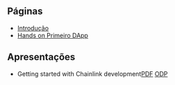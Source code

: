 ## Páginas
* [Introdução](https://github.com/CryptoDevBR/forum/wiki/Introdu%C3%A7%C3%A3o)
* [Hands on Primeiro DApp](https://github.com/CryptoDevBR/forum/wiki/Hands-on:-Truffle-setup-e-Primeiro-DApp)

## Apresentações
* Getting started with Chainlink development[PDF](https://github.com/CryptoDevBR/forum/blob/main/presentations/Getting%20started%20with%20Chainlink%20development.pdf) [ODP](https://github.com/CryptoDevBR/forum/blob/main/presentations/Getting%20started%20with%20Chainlink%20development.odp)